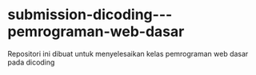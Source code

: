 # submission-dicoding---pemrograman-web-dasar
Repositori ini dibuat untuk menyelesaikan kelas pemrograman web dasar pada dicoding
